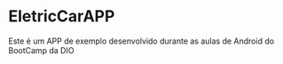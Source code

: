 # EletricCarAPP
Este é um APP de exemplo desenvolvido durante as aulas de Android do BootCamp da DIO
